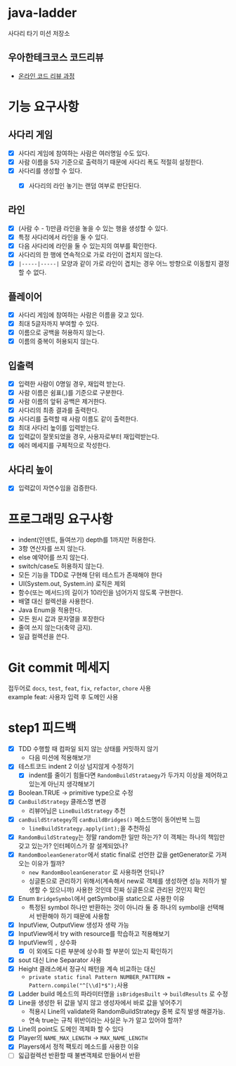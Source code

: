 # java-ladder

사다리 타기 미션 저장소

## 우아한테크코스 코드리뷰

- [온라인 코드 리뷰 과정](https://github.com/woowacourse/woowacourse-docs/blob/master/maincourse/README.md)

# 기능 요구사항
## 사다리 게임
- [x] 사다리 게임에 참여하는 사람은 여러명일 수도 있다.
- [x] 사람 이름을 5자 기준으로 출력하기 때문에 사다리 폭도 적절히 설정한다.
- [x] 사다리를 생성할 수 있다.
  - [x] 사다리의 라인 놓기는 랜덤 여부로 판단된다.


## 라인
- [x] (사람 수 - 1)만큼 라인을 놓을 수 있는 행을 생성할 수 있다.
- [x] 특정 사다리에서 라인을 둘 수 있다.
- [x] 다음 사다리에 라인을 둘 수 있는지의 여부를 확인한다.
- [x] 사다리의 한 행에 연속적으로 가로 라인이 겹치지 않는다.
- [x] `|-----|-----|` 모양과 같이 가로 라인이 겹치는 경우 어느 방향으로 이동할지 결정할 수 없다.

## 플레이어
- [x] 사다리 게임에 참여하는 사람은 이름을 갖고 있다.
- [x] 최대 5글자까지 부여할 수 있다.
- [x] 이름으로 공백을 허용하지 않는다.
- [x] 이름의 중복이 허용되지 않는다.

## 입출력
- [x] 입력한 사람이 0명일 경우, 재입력 받는다.
- [x] 사람 이름은 쉼표(,)를 기준으로 구분한다.
- [x] 사람 이름의 앞뒤 공백은 제거한다.
- [x] 사다리의 최종 결과를 출력한다.
- [x] 사다리를 출력할 때 사람 이름도 같이 출력한다.
- [x] 최대 사다리 높이를 입력받는다.
- [x] 입력값이 잘못되었을 경우, 사용자로부터 재입력받는다.
- [x] 에러 메세지를 구체적으로 작성한다.

## 사다리 높이
- [x] 입력값이 자연수임을 검증한다.

# 프로그래밍 요구사항
- indent(인덴트, 들여쓰기) depth를 1까지만 허용한다.
- 3항 연산자를 쓰지 않는다.
- else 예약어를 쓰지 않는다.
- switch/case도 허용하지 않는다.
- 모든 기능을 TDD로 구현해 단위 테스트가 존재해야 한다
- UI(System.out, System.in) 로직은 제외
- 함수(또는 메서드)의 길이가 10라인을 넘어가지 않도록 구현한다.
- 배열 대신 컬렉션을 사용한다.
- Java Enum을 적용한다.
- 모든 원시 값과 문자열을 포장한다
- 줄여 쓰지 않는다(축약 금지).
- 일급 컬렉션을 쓴다.

# Git commit 메세지
접두어로 `docs`, `test`, `feat`, `fix`, `refactor`, `chore` 사용  
example feat: 사용자 입력 후 도메인 사용

# step1 피드백
- [x] TDD 수행할 때 컴파일 되지 않는 상태를 커밋하지 않기
  - 다음 미션에 적용해보기!
- [x] 테스트코드 indent 2 이상 넘지않게 수정하기
  - [x] indent를 줄이기 힘들다면 `RandomBuildStrataegy`가 두가지 이상을 제어하고 있는게 아닌지 생각해보기
- [x] Boolean.TRUE -> primitive type으로 수정
- [x] `CanBuildStrategy` 클래스명 변경
  - 리뷰어님은 `LineBuildStrategy` 추천
- [x] `canBuildStrategey`의 `canBuildBridges()` 메소드명이 동어반복 느낌
  - `lineBuildStrategy.apply(int);`을 추천하심
- [x] `RandomBuildStrategy`는 정말 random한 일만 하는가? 이 객체는 하나의 책임만 갖고 있는가? 인터페이스가 잘 설계되었나?
- [x] `RandomBooleanGenerator`에서 static final로 선언한 값을 getGenerator로 가져오는 이유가 뭘까?
  - `new RandomBooleanGenerator` 로 사용하면 안되나?
  - 싱글톤으로 관리하기 위해서(계속해서 new로 객체를 생성하면 성능 저하가 발생할 수 있으니까) 사용한 것인데 진짜 싱글톤으로 관리된 것인지 확인
- [x] Enum `BridgeSymbol`에서 getSymbol을 static으로 사용한 이유
  - 특정된 symbol 하나만 반환하는 것이 아니라 둘 중 하나의 symbol을 선택해서 반환해야 하기 때문에 사용함
- [x] InputView, OutputView 생성자 생략 가능
- [x] InputView에서 try with resource를 학습하고 적용해보기
- [x] InputView의 `,` 상수화
  - [x] 이 외에도 다른 부분에 상수화 할 부분이 있는지 확인하기
- [x] sout 대신 Line Separator 사용
- [x] Height 클래스에서 정규식 패턴을 계속 비교하는 대신 
  - `private static final Pattern NUMBER_PATTERN = Pattern.compile("^[\\d]*$");`사용
- [x] Ladder build 메소드의 파라미터명을 `isBridgesBuilt` -> `buildResults` 로 수정
- [x] Line을 생성한 뒤 값을 넣지 않고 생성자에서 바로 값을 넣어주기
  - 적용시 Line의 validate와 RandomBuildStrategy 중복 로직 발생 해결가능.
  - 연속 true는 규칙 위반이라는 사실은 누가 알고 있어야 할까?
- [x] Line의 point도 도메인 객체화 할 수 있다
- [x] Player의 `NAME_MAX_LENGTH` -> `MAX_NAME_LENGTH`
- [x] Players에서 정적 팩토리 메소드를 사용한 이유
- [ ] 읿급컬렉션 반환할 때 불변객체로 만들어서 반환
